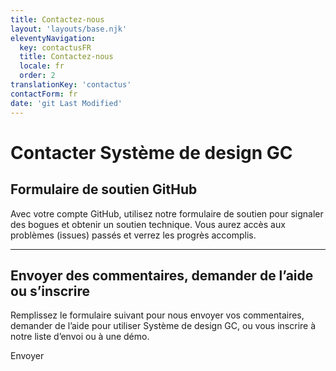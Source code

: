 ```yaml
---
title: Contactez-nous
layout: 'layouts/base.njk'
eleventyNavigation:
  key: contactusFR
  title: Contactez-nous
  locale: fr
  order: 2
translationKey: 'contactus'
contactForm: fr
date: 'git Last Modified'
---
```


# Contacter Système de design GC

## Formulaire de soutien GitHub

Avec votre compte GitHub, utilisez notre <gcds-link external href="{{ links.githubCompsIssues }}">formulaire de soutien</gcds-link> pour signaler des bogues et obtenir un soutien technique. Vous aurez accès aux problèmes (issues) passés et verrez les progrès accomplis.

<hr class="my-500" />

## Envoyer des commentaires, demander de l’aide ou s’inscrire

Remplissez le formulaire suivant pour nous envoyer vos commentaires, demander de l’aide pour utiliser Système de design GC, ou vous inscrire à notre liste d’envoi ou à une démo.

<form class="my-500 contact-us-form" name="contactFR" method="post" style="min-height: 32rem;" action="/api/submission">
  <input type="hidden" name="form-name" value="contactFR" />
  <input name="honeypot" type="text" aria-label="bot" hidden/>

<gcds-input type="text" name="name" input-id="name" label="Nom complet" size="30" autocomplete="name" required></gcds-input>
<gcds-input type="email" name="email" input-id="email" label="Adresse courriel" size="50" autocomplete="email" required></gcds-input>
<gcds-textarea name="message" label="Fournissez vos commentaires ou posez une question si vous avez besoin d’aide" textarea-id="message"></gcds-textarea>

  <gcds-fieldset fieldset-id="learnMore" legend="Apprenez-en plus sur Système de design GC" hint="Choisissez autant d'options que vous le souhaitez.">
    <gcds-checkbox checkbox-id="learnMoreMailingList" label="Ajoutez-moi à votre liste d'envoi." value="learn-more-mailing-list" name="learn-more-mailing-list"></gcds-checkbox>
    <gcds-checkbox checkbox-id="learnMoreDemo" label="Contactez-moi pour une démo." value="learn-more-demo" name="learn-more-demo"></gcds-checkbox>
    <gcds-checkbox checkbox-id="learnMoreResearch" label="Contactez-moi pour les études sur l'utilisabilité." value="learn-more-research" name="learn-more-research"></gcds-checkbox>
  </gcds-fieldset>

  <gcds-fieldset fieldset-id="familiarityGCDS" legend="Indiquez votre expérience avec Système de design GC" hint="Sélectionnez 1 option." required>
    <gcds-radio-group name="familiarityGCDS" options='{{ contactus[locale].options | stringify | encode-html }}'>
    </gcds-radio-group>
  </gcds-fieldset>

  <div hidden>
    <gcds-input type="text" name="bot-field" input-id="bot-field" label="bot"></gcds-input>
  </div>

  <gcds-button button-role="primary" type="submit">
    Envoyer
  </gcds-button>
</form>
